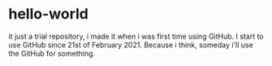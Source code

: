 # hello-world
it just a trial repository, i made it when i was first time using GitHub.
I start to use GitHub since 21st of February 2021.
Because i think, someday i'll use the GitHub for something.
